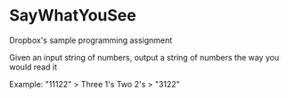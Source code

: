 # SayWhatYouSee
Dropbox's sample programming assignment

Given an input string of numbers, output a string of numbers the way you would read it

Example: "11122" > Three 1's Two 2's > "3122"
